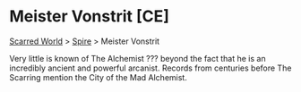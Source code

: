 # Meister Vonstrit [CE]
[Scarred World](./scarred-world.md) > [Spire](./trade-partner-1.md) > Meister Vonstrit

Very little is known of The Alchemist ??? beyond the fact that he is an incredibly ancient and powerful arcanist. Records from centuries before The Scarring mention the City of the Mad Alchemist.
